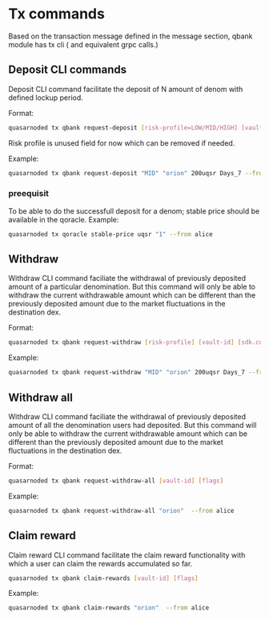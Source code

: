 # Tx commands

Based on the transaction message defined in the message section, qbank module has tx cli ( and equivalent grpc calls.)

##  Deposit CLI commands

Deposit CLI command facilitate the deposit of N amount of denom with defined lockup period.

Format:
```bash
quasarnoded tx qbank request-deposit [risk-profile=LOW/MID/HIGH] [vault-id=orion] [sdk.coin = 1000qsr] [Lockupperiod = Days_7/Days_21/Months_1/Months_3] [flags]
```

Risk profile is unused field for now which can be removed if needed.

Example:
```bash
quasarnoded tx qbank request-deposit "MID" "orion" 200uqsr Days_7 --from alice
```
### preequisit
To be able to do the successfull deposit for a denom; stable price should be available in the qoracle. 
Example:
```bash
quasarnoded tx qoracle stable-price uqsr "1" --from alice
```

## Withdraw

Withdraw CLI command faciliate the withdrawal of previously deposited amount of a particular denomination. But this command will only be able to withdraw the current withdrawable amount which can be different than the previously deposited amount due to the market fluctuations in the destination dex.

Format:
```bash
quasarnoded tx qbank request-withdraw [risk-profile] [vault-id] [sdk.coin] [lockup-period] [flags]
```

Example:
```bash
quasarnoded tx qbank request-withdraw "MID" "orion" 200uqsr Days_7 --from alice
```

## Withdraw all

Withdraw CLI command faciliate the withdrawal of previously deposited amount of all the denomination users had deposited. But this command will only be able to withdraw the current withdrawable amount which can be different than the previously deposited amount due to the market fluctuations in the destination dex.

Format:
```bash
quasarnoded tx qbank request-withdraw-all [vault-id] [flags]
```

Example:
```bash
quasarnoded tx qbank request-withdraw-all "orion"  --from alice
```

## Claim reward

Claim reward CLI command facilitate the claim reward functionality with which a user can claim the rewards accumulated so far.

```bash
quasarnoded tx qbank claim-rewards [vault-id] [flags]
```

Example:
```bash
quasarnoded tx qbank claim-rewards "orion"  --from alice
```
